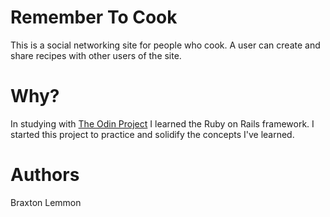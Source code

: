 # Remember To Cook
This is a social networking site for people who cook. A user can create and share recipes with other users of the site.

# Why?
In studying with [The Odin Project](https://www.theodinproject.com/home) I learned the Ruby on Rails framework. I started this project to practice and solidify the concepts I've learned.

# Authors
Braxton Lemmon